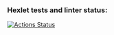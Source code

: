 ### Hexlet tests and linter status:
[![Actions Status](https://github.com/BabbyDi/frontend-project-44/actions/workflows/hexlet-check.yml/badge.svg)](https://github.com/BabbyDi/frontend-project-44/actions)